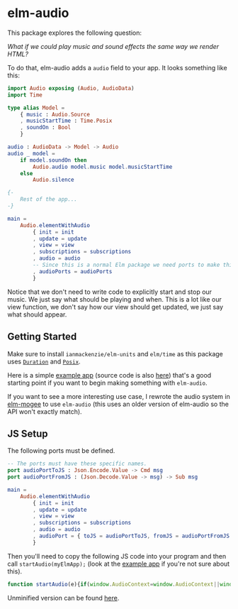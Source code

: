 # elm-audio

This package explores the following question:

*What if we could play music and sound effects the same way we render HTML?*

To do that, elm-audio adds a `audio` field to your app. It looks something like this:
```elm
import Audio exposing (Audio, AudioData)
import Time

type alias Model = 
    { music : Audio.Source
    , musicStartTime : Time.Posix
    , soundOn : Bool
    }

audio : AudioData -> Model -> Audio
audio _ model =
    if model.soundOn then
        Audio.audio model.music model.musicStartTime
    else
        Audio.silence

{-
    Rest of the app...
-}

main = 
    Audio.elementWithAudio
        { init = init
        , update = update
        , view = view
        , subscriptions = subscriptions
        , audio = audio
        -- Since this is a normal Elm package we need ports to make this all work
        , audioPorts = audioPorts
        }
```

Notice that we don't need to write code to explicitly start and stop our music.
We just say what should be playing and when.
This is a lot like our view function, we don't say how our view should get updated, we just say what should appear.

## Getting Started

Make sure to install `ianmackenzie/elm-units` and `elm/time` as this package uses [`Duration`](https://package.elm-lang.org/packages/ianmackenzie/elm-units/latest/Duration#Duration) and [`Posix`](https://package.elm-lang.org/packages/elm/time/latest/Time#Posix).

Here is a simple [example app](https://ellie-app.com/nhNQDqZSNvha1) (source code is also [here](https://github.com/MartinSStewart/elm-audio/tree/master/example)) that's a good starting point if you want to begin making something with `elm-audio`.

If you want to see a more interesting use case, I rewrote the audio system in [elm-mogee](https://github.com/MartinSStewart/elm-mogee/tree/elm-audio) to use `elm-audio` (this uses an older version of elm-audio so the API won't exactly match).

## JS Setup

The following ports must be defined.

```elm
-- The ports must have these specific names.
port audioPortToJS : Json.Encode.Value -> Cmd msg
port audioPortFromJS : (Json.Decode.Value -> msg) -> Sub msg

main = 
    Audio.elementWithAudio
        { init = init
        , update = update
        , view = view
        , subscriptions = subscriptions
        , audio = audio
        , audioPort = { toJS = audioPortToJS, fromJS = audioPortFromJS }
        }
```

Then you'll need to copy the following JS code into your program and then call `startAudio(myElmApp);` (look at the [example app](https://github.com/MartinSStewart/elm-audio/blob/master/example/index.html) if you're not sure about this).

```javascript
function startAudio(e){if(window.AudioContext=window.AudioContext||window.webkitAudioContext||!1,window.AudioContext){let o=[],t=new AudioContext,n={};function a(n,a){let r=new XMLHttpRequest;r.open("GET",n,!0),r.responseType="arraybuffer",r.onerror=function(){e.ports.audioPortFromJS.send({type:0,requestId:a,error:"NetworkError"})},r.onload=function(){t.decodeAudioData(r.response,function(t){let r=o.length,s=n.endsWith(".mp3");o.push({isMp3:s,buffer:t}),e.ports.audioPortFromJS.send({type:1,requestId:a,bufferId:r,durationInSeconds:(t.length-0)/t.sampleRate})},function(o){e.ports.audioPortFromJS.send({type:0,requestId:a,error:o.message})})},r.send()}function r(e,o){return(e-o)/1e3+t.currentTime}function s(e,o,t){o?(e.loopStart=t+o.loopStart/1e3,e.loopEnd=t+o.loopEnd/1e3,e.loop=!0):e.loop=!1}function u(e,o,t,n,a){let r=(a-e)/(t-e);return Number.isFinite(r)?r*(n-o)+o:o}function l(e,o){return e.map(e=>{let n=t.createGain();n.gain.setValueAtTime(e[0].volume,0),n.gain.linearRampToValueAtTime(e[0].volume,0);let a=r(o,o);for(let s=1;s<e.length;s+=1){let l=e[s-1],i=r(l.time,o),d=e[s],p=r(d.time,o);if(p>a&&a>=i){let m=u(i,l.volume,p,d.volume,a);n.gain.setValueAtTime(m,0),n.gain.linearRampToValueAtTime(d.volume,p)}else p>a?n.gain.linearRampToValueAtTime(d.volume,p):n.gain.setValueAtTime(d.volume,0)}return n})}function i(e){for(let o=1;o<e.length;o+=1)e[o-1].connect(e[o])}function d(e,o,n,a,u,d,p,m){let c=e.buffer,f=e.isMp3?0/t.sampleRate:0,$=t.createBufferSource();if(p){let b=10+p.loopEnd/1e3-c.length/c.sampleRate;if(b>0){let g=c.getChannelData(0).length+Math.ceil(b*c.sampleRate),A=t.createBuffer(c.numberOfChannels,g,t.sampleRate);for(let T=0;T<c.numberOfChannels;T+=1)A.copyToChannel(c.getChannelData(T),T);$.buffer=A}else $.buffer=c}else $.buffer=c;$.playbackRate.value=m,s($,p,f);let _=l(n,d),I=t.createGain();return I.gain.setValueAtTime(o,0),i([$,I,..._,t.destination]),a>=d?$.start(r(a,d),f+u/1e3):$.start(0,(d-a)/1e3+f+u/1e3),{sourceNode:$,gainNode:I,volumeAtGainNodes:_}}e.ports.audioPortFromJS.send({type:2,samplesPerSecond:t.sampleRate}),e.ports.audioPortToJS.subscribe(e=>{let r=new Date().getTime();for(let u=0;u<e.audio.length;u+=1){let p=e.audio[u];switch(p.action){case"stopSound":{let m=n[p.nodeGroupId];n[p.nodeGroupId]=null,m.nodes.sourceNode.stop(),m.nodes.sourceNode.disconnect(),m.nodes.gainNode.disconnect(),m.nodes.volumeAtGainNodes.map(e=>e.disconnect());break}case"setVolume":n[p.nodeGroupId].nodes.gainNode.gain.setValueAtTime(p.volume,0);break;case"setVolumeAt":{let c=n[p.nodeGroupId];c.nodes.volumeAtGainNodes.map(e=>e.disconnect()),c.nodes.gainNode.disconnect();let f=l(p.volumeAt,r);i([c.nodes.gainNode,...f,t.destination]),c.nodes.volumeAtGainNodes=f;break}case"setLoopConfig":{let $=n[p.nodeGroupId],b=o[$.bufferId].isMp3?0/t.sampleRate:0;s($.nodes.sourceNode,p.loop,b);break}case"setPlaybackRate":n[p.nodeGroupId].nodes.sourceNode.playbackRate.setValueAtTime(p.playbackRate,0);break;case"startSound":{let g=d(o[p.bufferId],p.volume,p.volumeTimelines,p.startTime,p.startAt,r,p.loop,p.playbackRate);n[p.nodeGroupId]={bufferId:p.bufferId,nodes:g}}}}for(let A=0;A<e.audioCmds.length;A+=1)a(e.audioCmds[A].audioUrl,e.audioCmds[A].requestId)})}else console.log("Web audio is not supported in your browser.")}
```
Unminified version can be found [here](https://github.com/MartinSStewart/elm-audio/blob/89147e416dc9ac29333d61b8b96851c0641684cb/src/audio.js).